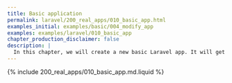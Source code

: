 ```yaml
---
title: Basic application
permalink: laravel/200_real_apps/010_basic_app.html
examples_initial: examples/basic/004_modify_app
examples: examples/laravel/010_basic_app
chapter_production_disclaimer: false
description: |
  In this chapter, we will create a new basic Laravel app. It will get some new functionality with each new chapter, eventually resembling the real-life app that incorporates the best practices for organizing applications and CI/CD with werf.
---
```


{% include 200_real_apps/010_basic_app.md.liquid %}
